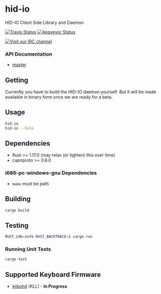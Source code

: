# hid-io
HID-IO Client Side Library and Daemon

[![Travis Status](https://travis-ci.org/hid-io/hid-io.svg?branch=master)](https://travis-ci.org/hid-io/hid-io) [![Appveyor Status](https://ci.appveyor.com/api/projects/status/cdwt6apvvfn4fvt9/branch/master?svg=true)](https://ci.appveyor.com/project/kiibohd/hid-io/branch/master)

[![Visit our IRC channel](https://kiwiirc.com/buttons/irc.freenode.net/hid-io.png)](https://kiwiirc.com/client/irc.freenode.net/#hid-io)

### API Documentation

* [master](https://hid-io.github.io/hid_io)


## Getting

Currently you have to build the HID-IO daemon yourself. But it will be made available in binary form once we are ready for a beta.


## Usage

```bash
hid-io
hid-io --help
```


## Dependencies

* Rust >= 1.17.0 (may relax (or tighten) this over time)
* capnproto >= 0.6.0


### i686-pc-windows-gnu Dependencies

* `make` must be path


## Building

```bash
cargo build
```


## Testing

```bash
RUST_LOG=info RUST_BACKTRACE=1 cargo run
```


### Running Unit Tests

```bash
cargo test
```

## Supported Keyboard Firmware

* [kiibohd](https://github.com/kiibohd/controller) (KLL) - **In Progress**

